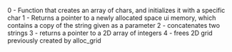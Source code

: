 0 - Function that creates an array of chars, and initializes it with a specific char
1 - Returns a pointer to a newly allocated space ui memory, which contains a copy of the string given as a parameter
2 - concatenates two strings
3 - returns a pointer to a 2D array of integers
4 - frees 2D grid previously created by alloc_grid


